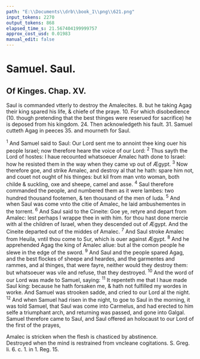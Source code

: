 ```yaml
---
path: "E:\\Documents\\drb\\book_1\\png\\621.png"
input_tokens: 2270
output_tokens: 868
elapsed_time_s: 21.567404199999757
approx_cost_usd: 0.01983
manual_edit: false
---
```

# Samuel. Saul.

## Of Kinges. Chap. XV.

Saul is commanded vtterly to destroy the Amalecites. 8. but he taking Agag their king spared his life, & chiefe of the praye. 10. For which disobedience (10. though pretending that the best thinges were reserued for sacrifice) he is deposed from his kingdom. 24. Then acknowledgeth his fault. 31. Samuel cutteth Agag in peeces 35. and mourneth for Saul.

<sup>1</sup> And Samuel said to Saul: Our Lord sent me to annoint thee king ouer his people Israel; now therefore heare the voice of our Lord: <sup>2</sup> Thus sayth the Lord of hostes: I haue recounted whatsoeuer Amalec hath done to Israel: how he resisted them in the way when they came vp out of Ægypt. <sup>3</sup> Now therefore goe, and strike Amalec, and destroy al that he hath: spare him not, and couet not ought of his thinges: but kil from man vnto woman, both childe & suckling, oxe and sheepe, camel and asse. <sup>4</sup> Saul therefore commanded the people, and numbered them as it were lambes: two hundred thousand footemen, & ten thousand of the men of Iuda. <sup>5</sup> And when Saul was come vnto the citie of Amalec, he laid ambushementes in the torrent. <sup>6</sup> And Saul said to the Cineite: Goe ye, retyre and depart from Amalec: lest perhaps I wrappe thee in with him. for thou hast done mercie with al the children of Israel, when they descended out of Ægypt. And the Cineite departed out of the middes of Amalec. <sup>7</sup> And Saul stroke Amalec from Heuila, vntil thou come to Sur, which is ouer against Ægypt. <sup>8</sup> And he apprehended Agag the king of Amalec aliue: but al the comon people he slewe in the edge of the sword. <sup>9</sup> And Saul and the people spared Agag, and the best flockes of sheepe and heardes, and the garmentes and rammes, and al thinges, that were fayre, neither would they destroy them: but whatsoeuer was vile and refuse, that they destroyed. <sup>10</sup> And the word of our Lord was made to Samuel, saying: <sup>11</sup> It repenteth me that I haue made Saul king: because he hath forsaken me, & hath not fulfilled my wordes in worke. And Samuel was strooken sadde, and cried to our Lord al the night. <sup>12</sup> And when Samuel had risen in the night, to goe to Saul in the morning, it was told Samuel, that Saul was come into Carmelus, and had erected to him selfe a triumphant arch, and returning was passed, and gone into Galgal. Samuel therefore came to Saul, and Saul offered an holocaust to our Lord of the first of the prayes,

<aside>Amalec is stricken when the flesh is chasticed by abstinence.</aside>

<aside>Destroyed when the mind is restrained from vncleane cogitations. S. Greg. li. 6. c. 1. in 1. Reg. 15.</aside>

[^1]: which
